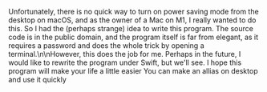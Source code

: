 ﻿Unfortunately, there is no quick way to turn on power saving mode from the desktop on macOS, and as the owner of a Mac on M1, I really wanted to do this.
So I had the (perhaps strange) idea to write this program. The source code is in the public domain, and the program itself is far from elegant, as it requires a password and does the whole trick by opening a terminal.\n\nHowever, this does the job for me. Perhaps in the future, I would like to rewrite the program under Swift, but we'll see.
I hope this program will make your life a little easier
You can make an allias on desktop and use it quickly 